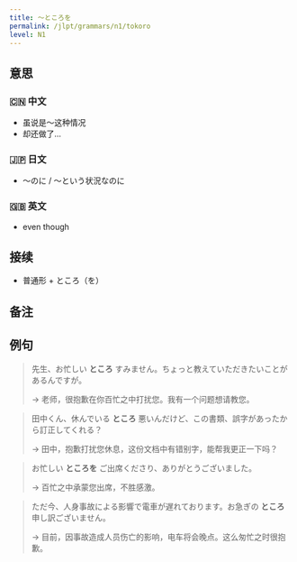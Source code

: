 ```yaml
---
title: 〜ところを
permalink: /jlpt/grammars/n1/tokoro
level: N1
---
```


## 意思

### 🇨🇳 中文

- 虽说是〜这种情况
- 却还做了...

### 🇯🇵 日文

- 〜のに / 〜という状況なのに

### 🇬🇧 英文

- even though

## 接续

- 普通形 + ところ（を）

## 备注


## 例句

> 先生、お忙しい **ところ** すみません。ちょっと教えていただきたいことがあるんですが。
>
> → 老师，很抱歉在你百忙之中打扰您。我有一个问题想请教您。

> 田中くん、休んでいる **ところ** 悪いんだけど、この書類、誤字があったから訂正してくれる？
>
> → 田中，抱歉打扰您休息，这份文档中有错别字，能帮我更正一下吗？

> お忙しい **ところを** ご出席くださり、ありがとうございました。
>
> → 百忙之中承蒙您出席，不胜感激。

> ただ今、人身事故による影響で電車が遅れております。お急ぎの **ところ** 申し訳ございません。
>
> → 目前，因事故造成人员伤亡的影响，电车将会晚点。这么匆忙之时很抱歉。

